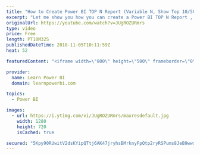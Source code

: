 ```yaml
---
title: "How to Create Power BI TOP N Report (Variable N, Show Top 10/50/100…)"
excerpt: "Let me show you how you can create a Power BI TOP N Report , using a Variable N, that means you can show Top 10, Top 50, Top 100 or really any Top or Bottom Number you like.  👉 Download Power BI File in Video at https://web.learnpowerbi.com/download/  This is part of our complete TOP N playlist where"
originalUrl: https://youtube.com/watch?v=JUgROZURmrs
type: video
price: Free
length: PT10M32S
publishedDateTime: 2018-11-05T10:11:59Z
heat: 52

featuredContent: "<iframe width=\"800\" height=\"500\" frameborder=\"0\" src=\"https://www.youtube.com/embed/JUgROZURmrs\" allow=\"accelerometer; autoplay; encrypted-media; gyroscope; picture-in-picture\" allowfullscreen></iframe>"

provider:
  name: Learn Power BI
  domain: learnpowerbi.com

topics:
  - Power BI

images:
  - url: https://i.ytimg.com/vi/JUgROZURmrs/maxresdefault.jpg
    width: 1280
    height: 720
    isCached: true

secured: "5Kpy90RUwitV2dsKYipQTtj6AK47jryhsBMrknyFpQtp2ryRSPums8JeB9wwsefMrAFVeMurxGIQyYg44K3PXS+LlPeWew/x6MVLIbUIa5QxjJeEXs0qw5oZBPYyMXvv2MGK9wI1kDSbmeI1m4xxo5FUtvloJXgrIWFlr4520SDBL9WWYRO5DvI1wZ0PEICofoCDrBAVxaUYkdns7zso6h5iC64/JsWWQp3OJNzZq4LPsIi/WLgp8hWIaOw/E/XyAqceEY1Jde4t8ANHD1gD+mYU0tgMYqoaVjhEoogSfaHn9pnKp7e/4DEhNw5/DboefyNVaGgQRJu2dp6TWEzyx+O+cyOmVsKUFZzC4SVtKaGyOPypcVx4pLvG3hf83W+kysBacyNOZjIcHWolBMT0z771ahXNtRQ5ivG75K9qHZc=;JSw1oO/C+AngtcETkjdr0Q=="
---
```


